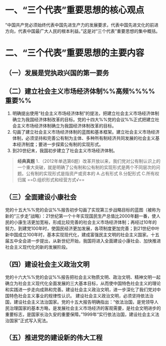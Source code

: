 # 一、“三个代表”重要思想的核心观点
“中国共产党必须始终代表中国先进生产力的发展要求，代表中国先进文化的前进方向，代表中国最广大人民的根本利益。”这是对“三个代表”重要思想的集中概括。
# 二、“三个代表”重要思想的主要内容
## （一）发展是党执政兴国的第一要务
## （二）建立社会主义市场经济体制%%高频%%%%重要%%
1. 明确提出使用“社会主义市场经济体制”的提法，把建立社会主义市场经济体制确立为我国经济体制改革的目标。党的十四大%%党的会议%%正式把建立社会主义市场经济体制确立为我国经济体制改革的目标。
2. 勾画了建立社会主义市场经济体制的蓝图和基本框架。建立社会主义市场经济体制，必须坚持和完善公有制为主体、多种所有制经济共同发展的社会主义基本经济制度；要进一步探索公有制的实现形式。
3. 到20世纪末，我国初步建立了社会主义市场经济体制。

>**经典真题**
1．（2012年单选第6题）改革开放以来，我们党对公有制认识上的一个重大突破，就是明确了公有制和公有制的实现形式是两个不同层次的问题。公有制的实现形式是指资产或资本的
A.占有形式
B.分配形式
C.所有权归属
==D.组织形式和经营方式√==
## （三）全面建设小康社会
党的十五大%%党的会议%%报告初步勾画了实现第三步战略目标的蓝图（被称为新的“三步走”战略）：21世纪第一个十年实现国民生产总值比2000年翻一番，使人民的小康生活更加宽裕，形成比较完善的社会主义市场经济体制；再经过10年的努力，到建党100年时，使国民经济更加发展，各项制度更加完善；到21世纪中叶新中国成立100年时，基本实现现代化，建成富强民主文明的社会主义国家。十五届五中全会进一步提出，从新世纪开始，我国将进入全面建设小康社会、加快推进社会主义现代化的新的发展阶段。
## （四）建设社会主义政治文明
党的十六大%%党的会议%%报告把社会主义物质文明、政治文明、精神文明一起确立为社会主义现代化全面发展的三大基本目标，从而使中国特色社会主义的理论和实践进一步走向成熟和完善。建设社会主义政治文明，进一步深化了我们党对中国特色社会主义事业的规律性认识。
建设社会主义政治文明，必须坚持依法治国，建设社会主义法治国家。党的十五大报告明确指出：“依法治国，是党领导人民治理国家的基本方略，是发展社会主义市场经济的客观需要，是社会文明进步的重要标志，是国家长治久安的重要保障。”1999年“实行依法治国，建设社会主义法治国家”正式写入宪法。
## （五）推进党的建设新的伟大工程